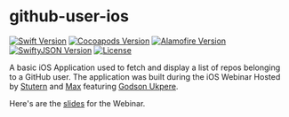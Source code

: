 # github-user-ios

[![Swift Version][swift-image]][swift-url]
[![Cocoapods Version][cocoapods-image]][cocoapods-url]
[![Alamofire Version][alamofire-image]][alamofire-url]
[![SwiftyJSON Version][swiftyjson-image]][swiftyjson-url]
[![License][license-image]][license-url]

A basic iOS Application used to fetch and display a list of repos belonging to a GitHub user.
The application was built during the iOS Webinar Hosted by [Stutern](http://stutern.com) and [Max](http://max.ng) featuring [Godson Ukpere](http://gottsohn.github.io).

Here's are the [slides](https://docs.google.com/presentation/d/1dfKkVaptjhiuyIlQgpmlrxPJ8Fxm8Qg1fBQ072x9XTM/edit#slide=id.g147dbbaa94_0_16) for the Webinar.


[swift-image]: https://img.shields.io/badge/Swift-2.2-orange.svg
[alamofire-image]: https://img.shields.io/badge/Alamofire-3.4.1-red.svg
[cocoapods-image]: https://img.shields.io/badge/Cocoapods-0.39.0-red.svg
[swiftyjson-image]: https://img.shields.io/badge/SwiftyJSON-2.3.1-green.svg
[swift-url]: http://swift.org
[alamofire-url]: https://github.com/Alamofire/Alamofire
[swiftyjson-url]: https://github.com/SwiftyJSON/SwiftyJSON
[cocoapods-url]: http://cocoapods.org/
[license-image]: https://img.shields.io/badge/License-MIT-blue.svg
[license-url]: LICENSE
